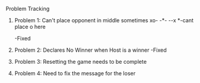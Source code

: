 
Problem Tracking



1) Problem 1: Can't place opponent in middle sometimes
	xo-
	-*-
	--x
*-cant place o here

	-Fixed


2) Problem 2: Declares No Winner when Host is a winner
	-Fixed



3) Problem 3: Resetting the game needs to be complete



4) Problem 4: Need to fix the message for the loser
